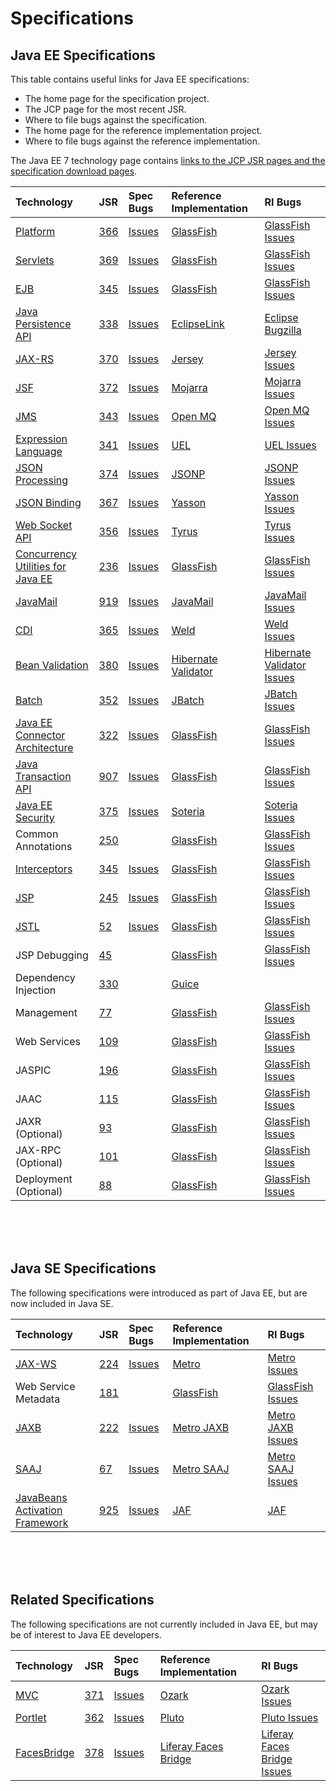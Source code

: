 # Specifications

## Java EE Specifications

This table contains useful links for Java EE specifications:

* The home page for the specification project.
* The JCP page for the most recent JSR.
* Where to file bugs against the specification.
* The home page for the reference implementation project.
* Where to file bugs against the reference implementation.

The Java EE 7 technology page contains
[links to the JCP JSR pages and the specification download pages](http://www.oracle.com/technetwork/java/javaee/tech/index.html).


| Technology | JSR | Spec Bugs | Reference Implementation | RI Bugs |
|:-----------|:----|:----------|:-------------------------|:--------|
| [Platform](https://javaee.github.io/javaee-spec/) | [366](https://jcp.org/en/jsr/detail?id=366) | [Issues](https://github.com/javaee/javaee-spec/issues) | [GlassFish](https://javaee.github.io/glassfish/) | [GlassFish Issues](https://github.com/javaee/glassfish/issues) |
| [Servlets](https://github.com/javaee/servlet-spec) | [369](https://jcp.org/en/jsr/detail?id=369) | [Issues](https://github.com/javaee/servlet-spec/issues) | [GlassFish](https://javaee.github.io/glassfish/) | [GlassFish Issues](https://github.com/javaee/glassfish/issues) |
| [EJB](https://github.com/javaee/ejb-spec) | [345](https://jcp.org/en/jsr/detail?id=345) | [Issues](https://github.com/javaee/ejb-spec/issues) | [GlassFish](https://javaee.github.io/glassfish/) | [GlassFish Issues](https://github.com/javaee/glassfish/issues) |
| [Java Persistence API](https://github.com/javaee/jpa-spec) | [338](https://jcp.org/en/jsr/detail?id=338) | [Issues](https://github.com/javaee/jpa-spec/issues) | [EclipseLink](https://www.eclipse.org/eclipselink/) | [Eclipse Bugzilla](https://wiki.eclipse.org/EclipseLink/Development/Bugs) |
| [JAX-RS](https://github.com/jax-rs) | [370](https://jcp.org/en/jsr/detail?id=370) | [Issues](https://github.com/jax-rs/api/issues) | [Jersey](https://jersey.github.io/) | [Jersey Issues](https://github.com/jersey/jersey/issues) |
| [JSF](https://javaee.github.io/javaserverfaces-spec/) | [372](https://jcp.org/en/jsr/detail?id=372) | [Issues](https://github.com/javaee/javaserverfaces-spec/issues) | [Mojarra](https://github.com/javaserverfaces/mojarra) | [Mojarra Issues](https://github.com/javaserverfaces/mojarra/issues) |
| [JMS](https://javaee.github.io/jms-spec/) | [343](https://jcp.org/en/jsr/detail?id=343) | [Issues](https://github.com/javaee/jms-spec/issues) | [Open MQ](https://javaee.github.io/openmq/) | [Open MQ Issues](https://github.com/javaee/openmq/issues) |
| [Expression Language](https://github.com/javaee/el-spec) | [341](https://jcp.org/en/jsr/detail?id=341) | [Issues](https://github.com/javaee/el-spec/issues) | [UEL](https://javaee.github.io/uel-ri/) | [UEL Issues](https://github.com/javaee/uel-ri/issues) |
| [JSON Processing](https://javaee.github.io/json-processing-spec/) | [374](https://jcp.org/en/jsr/detail?id=374) | [Issues](https://github.com/javaee/json-processing-spec/issues) | [JSONP](https://javaee.github.io/jsonp/) | [JSONP Issues](https://github.com/javaee/jsonp/issues) |
| [JSON Binding](https://javaee.github.io/jsonb-spec/) | [367](https://jcp.org/en/jsr/detail?id=367) | [Issues](https://github.com/javaee/jsonb-spec/issues) | [Yasson](https://projects.eclipse.org/projects/rt.yasson) | [Yasson Issues](https://github.com/eclipse/yasson/issues) |
| [Web Socket API](https://github.com/javaee/websocket-spec) | [356](https://jcp.org/en/jsr/detail?id=356) | [Issues](https://github.com/javaee/websocket-spec/issues) | [Tyrus](https://tyrus-project.github.io/) | [Tyrus Issues](https://github.com/tyrus-project/tyrus/issues) |
| [Concurrency Utilities for Java EE](https://github.com/javaee/concurrency-ee-spec) | [236](https://jcp.org/en/jsr/detail?id=236) | [Issues](https://github.com/javaee/concurrency-ee-spec/issues) | [GlassFish](https://javaee.github.io/glassfish/) | [GlassFish Issues](https://github.com/javaee/glassfish/issues) |
| [JavaMail](https://javaee.github.io/javamail/) | [919](https://jcp.org/en/jsr/detail?id=919) | [Issues](https://github.com/javaee/javamail/issues) | [JavaMail](https://javaee.github.io/javamail/) | [JavaMail Issues](https://github.com/javaee/javamail/issues) |
| [CDI](http://www.cdi-spec.org/) | [365](https://jcp.org/en/jsr/detail?id=365) | [Issues](https://issues.jboss.org/browse/CDI) | [Weld](http://weld.cdi-spec.org/) | [Weld Issues](https://issues.jboss.org/browse/WELD) |
| [Bean Validation](http://beanvalidation.org/) | [380](https://jcp.org/en/jsr/detail?id=380) | [Issues](https://hibernate.onjira.com/browse/BVAL) | [Hibernate Validator](http://hibernate.org/validator/) | [Hibernate Validator Issues](https://hibernate.atlassian.net/browse/HV) |
| [Batch](https://github.com/WASdev/standards.jsr352.batch-spec/wiki) | [352](https://jcp.org/en/jsr/detail?id=352) | [Issues](https://github.com/WASdev/standards.jsr352.batch-spec/issues) | [JBatch](https://github.com/WASdev/standards.jsr352.jbatch) | [JBatch Issues](https://github.com/WASdev/standards.jsr352.jbatch/issues) |
| [Java EE Connector Architecture](https://github.com/javaee/connector-spec) | [322](https://jcp.org/en/jsr/detail?id=322) | [Issues](https://github.com/javaee/connector-spec/issues) | [GlassFish](https://javaee.github.io/glassfish/) | [GlassFish Issues](https://github.com/javaee/glassfish/issues) |
| [Java Transaction API](https://github.com/javaee/jta-spec) | [907](https://jcp.org/en/jsr/detail?id=907) | [Issues](https://github.com/javaee/jta-spec/issues) | [GlassFish](https://javaee.github.io/glassfish/) | [GlassFish Issues](https://github.com/javaee/glassfish/issues) |
| [Java EE Security](https://javaee.github.io/security-spec/) | [375](https://jcp.org/en/jsr/detail?id=375) | [Issues](https://github.com/javaee/security-spec/issues) | [Soteria](https://github.com/javaee-security-spec/soteria) | [Soteria Issues](https://github.com/javaee-security-spec/soteria/issues) |
| Common Annotations | [250](https://jcp.org/en/jsr/detail?id=250) | | [GlassFish](https://javaee.github.io/glassfish/) | [GlassFish Issues](https://github.com/javaee/glassfish/issues) |
| [Interceptors](https://github.com/javaee/interceptors-spec) | [345](https://jcp.org/en/jsr/detail?id=345) | [Issues](https://github.com/javaee/interceptors-spec/issues) | [GlassFish](https://javaee.github.io/glassfish/) | [GlassFish Issues](https://github.com/javaee/glassfish/issues) |
| [JSP](https://javaee.github.io/javaee-jsp-api/) | [245](https://jcp.org/en/jsr/detail?id=245) | [Issues](https://github.com/javaee/javaee-jsp-api/issues) | [GlassFish](https://javaee.github.io/glassfish/) | [GlassFish Issues](https://github.com/javaee/glassfish/issues) |
| [JSTL](https://javaee.github.io/jstl-api/) | [52](https://jcp.org/en/jsr/detail?id=52) | [Issues](https://github.com/javaee/jstl-api/issues) | [GlassFish](https://javaee.github.io/glassfish/) | [GlassFish Issues](https://github.com/javaee/glassfish/issues) |
| JSP Debugging | [45](https://jcp.org/en/jsr/detail?id=45) | | [GlassFish](https://javaee.github.io/glassfish/) | [GlassFish Issues](https://github.com/javaee/glassfish/issues) |
| Dependency Injection | [330](https://jcp.org/en/jsr/detail?id=330) | | [Guice](https://github.com/google/guice) | |
| Management | [77](https://jcp.org/en/jsr/detail?id=77) | | [GlassFish](https://javaee.github.io/glassfish/) | [GlassFish Issues](https://github.com/javaee/glassfish/issues) |
| Web Services | [109](https://jcp.org/en/jsr/detail?id=109) | | [GlassFish](https://javaee.github.io/glassfish/) | [GlassFish Issues](https://github.com/javaee/glassfish/issues) |
| JASPIC | [196](https://jcp.org/en/jsr/detail?id=196) | | [GlassFish](https://javaee.github.io/glassfish/) | [GlassFish Issues](https://github.com/javaee/glassfish/issues) |
| JAAC | [115](https://jcp.org/en/jsr/detail?id=115) | | [GlassFish](https://javaee.github.io/glassfish/) | [GlassFish Issues](https://github.com/javaee/glassfish/issues) |
| JAXR (Optional) | [93](https://jcp.org/en/jsr/detail?id=93) | | [GlassFish](https://javaee.github.io/glassfish/) | [GlassFish Issues](https://github.com/javaee/glassfish/issues) |
| JAX-RPC (Optional) | [101](https://jcp.org/en/jsr/detail?id=101) | | [GlassFish](https://javaee.github.io/glassfish/) | [GlassFish Issues](https://github.com/javaee/glassfish/issues) |
| Deployment (Optional) | [88](https://jcp.org/en/jsr/detail?id=88) | | [GlassFish](https://javaee.github.io/glassfish/) | [GlassFish Issues](https://github.com/javaee/glassfish/issues) |

<br/>
<br/>
<br/>

## Java SE Specifications

The following specifications were introduced as part of Java EE, but are now
included in Java SE.

| Technology | JSR | Spec Bugs | Reference Implementation | RI Bugs |
|:-----------|:----|:----------|:-------------------------|:--------|
| [JAX-WS](https://github.com/javaee/jax-ws-spec) | [224](https://jcp.org/en/jsr/detail?id=224) | [Issues](https://github.com/javaee/jax-ws-spec/issues) | [Metro](https://github.com/javaee/metro-jax-ws) | [Metro Issues](https://github.com/javaee/metro-jax-ws/issues) |
| Web Service Metadata | [181](https://jcp.org/en/jsr/detail?id=181) | | [GlassFish](https://javaee.github.io/glassfish/) | [GlassFish Issues](https://github.com/javaee/glassfish/issues) |
| [JAXB](https://github.com/javaee/jaxb-spec) | [222](https://jcp.org/en/jsr/detail?id=222) | [Issues](https://github.com/javaee/jaxb-spec/issues) | [Metro JAXB](https://github.com/javaee/jaxb-v2) | [Metro JAXB Issues](https://github.com/javaee/jaxb-v2/issues) |
| [SAAJ](https://github.com/javaee/javax.xml.soap) | [67](https://jcp.org/en/jsr/detail?id=67) | [Issues](https://github.com/javaee/javax.xml.soap/issues) | [Metro SAAJ](https://github.com/javaee/metro-saaj) | [Metro SAAJ Issues](https://github.com/javaee/metro-saaj/issues) |
| [JavaBeans Activation Framework](https://github.com/javaee/activation) | [925](https://jcp.org/en/jsr/detail?id=925) | [Issues](https://github.com/javaee/activation/issues) | [JAF](https://github.com/javaee/activation) | [JAF](https://github.com/javaee/activation/issues) |

<br/>
<br/>
<br/>

## Related Specifications

The following specifications are not currently included in Java EE, but may be
of interest to Java EE developers.

| Technology | JSR | Spec Bugs | Reference Implementation | RI Bugs |
|:-----------|:----|:----------|:-------------------------|:--------|
| [MVC](https://www.mvc-spec.org/) | [371](https://jcp.org/en/jsr/detail?id=371) | [Issues](https://github.com/mvc-spec/mvc-spec/issues) | [Ozark](https://github.com/mvc-spec/ozark) | [Ozark Issues](https://github.com/mvc-spec/ozark/issues) |
| [Portlet](https://portals.apache.org/pluto/) | [362](https://jcp.org/en/jsr/detail?id=362) | [Issues](https://github.com/portlet-spec/portlet-spec/issues) | [Pluto](https://portals.apache.org/pluto) | [Pluto Issues](https://issues.apache.org/jira/browse/PLUTO) |
| [FacesBridge](http://www.liferayfaces.org/web/guest/jcp/jsr-378) | [378](https://jcp.org/en/jsr/detail?id=378) | [Issues](https://issues.liferay.com/issues/?jql=project%20%3D%20FACES%20AND%20component%20in%20%28%22FacesBridge%20API%22%2C%20%22FacesBridge%20Spec%22%2C%20%22FacesBridge%20TCK%22%29) | [Liferay Faces Bridge](http://www.liferay.com/community/liferay-projects/liferay-faces/overview) | [Liferay Faces Bridge Issues](https://issues.liferay.com/projects/FACES/issues) |
